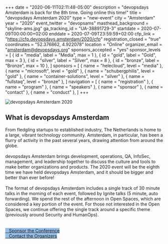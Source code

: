 +++
date = "2020-06-11T02:11:48-05:00"
description = "devopsdays Amsterdam is back for the 8th time. Going online this time!"
title = "devopsdays Amsterdam 2020"
type = "new-event"
city = "Amsterdam"
year = "2020"
event_twitter = "devopsams"
masthead_background = "skyline-ams.jpg"
ga_tracking_id = "UA-38891729-3"
startdate = 2020-07-09T00:00:00+02:00
enddate = 2020-07-09T23:59:59+02:00
cfp_link = "https://cfp.devopsdays.amsterdam/2020/cfp"
registration_closed = "true"
coordinates = "52.376862, 4.922078"
location = "Online"
organizer_email = "amsterdam@devopsdays.org"
sponsors_accepted = "yes"
sponsor_levels = [
    { id = "media", label = "Media", max = 1 },
    { id = "gold", label = "Gold", max = 3 },
    { id = "silver", label = "Silver", max = 8 },
    { id = "bronze", label = "Bronze", max = 10 },
]
sponsors = [
    { name = "helecloud", level = "media" },
    { name = "microsoft", level = "gold" },
    { name = "schubergphilis", level = "gold" },
    { name = "container-solutions", level = "silver" },
    { name = "fullstaq", level = "bronze" },
]
navigation = [
    { name = "registration" },
    { name = "program" },
    { name = "speakers" },
    { name = "sponsor" },
    { name = "contact" },
    { name = "conduct" },
]
+++
<div class = "row">
  
  <div class="col-md-4">
    <!-- <h3>Event dates</h3>
     <p>
      <b>{{< event_start >}} - {{< event_end >}}</b>
    </p> -->
    <img alt="devopsdays Amsterdam 2020" src="/events/2020/amsterdam/logo-square.jpg" class="img-fluid">
    <!-- {{< event_twitter >}} -->
    <!-- <h3>CFP dates</h3>
    <p>
      {{< cfp_dates >}}
    </p> -->
  </div>

  <div class="col-md-7">
    <div class="col-sm-12">
      <h2>What is devopsdays Amsterdam</h2>
      From fledgling startups to established industry, The Netherlands is home to a large, vibrant technology
      community. Amsterdam, in particular, has been a flurry of activity in the past several years, drawing attention from
      around the globe.
      <br><br>
      devopsdays Amsterdam brings development, operations, QA, InfoSec, management, and leadership together to discuss the
      culture and tools to make better organizations and products. The 2020 event will be the eighth time we have held
      devopsdays Amsterdam, and it should be bigger and better than ever before!
      <br><br>
      <!-- We expect 500 people this year and will be holding the event on June 17-19, 2020 at the <a
        href="/events/2020/amsterdam/location">Pakhuis de Zwijger</a> in downtown Amsterdam.
      <br><br> -->
      The format of devopsdays Amsterdam includes a single track of 30 minute talks in the morning of each event, followed
      by Ignite talks (5 minute, auto forwarding). We spend the rest of the afternoon in Open Spaces, which are considered
      a key portion of the event. For those not interested in the Open Spaces, we continue offering the single track
      around a specific theme (previously around Security and HumanOps).
    </div>
    <br />
    <br />
    <div class="d-flex flex-row">
      <div class="col-md-12">
        <!-- <div class="d-flex p-2">
          <a class="btn btn-secondary btn-block" style= "color: #ffffff; background-color: #CC112F; border-color: #CC112F;" href="/events/2020/amsterdam/registration"> <i class="fa fa-ticket fa-lg"></i>   BUY TICKETS HERE!</a>
        </div>
        <div class="d-flex p-2">
          <a class="btn btn-secondary btn-block" style= "color: #ffffff; background-color: #a8862d; border-color: #a8862d;" href="https://cfp.devopsdays.amsterdam/2020/cfp" target="_blank"> <i class="fa fa-ticket fa-lg"></i>   SUBMIT A PROPOSAL HERE!</a>
        </div> -->
        <div class="d-flex p-2">
          <a class="btn btn-secondary btn-block" style= "background-color: #96bfe6; border-color: #96bfe6;" href="/events/2020/amsterdam/sponsor"> <i class="fa fa-money fa-lg"></i>   Sponsor the Conference</a>
        </div>
        <div class="d-flex p-2">
          <a class="btn btn-secondary btn-block" style= "background-color: #96bfe6; border-color: #96bfe6;" href="/events/2020/amsterdam/contact"> <i class="fa fa-envelope-o fa-lg"></i>   Contact the Organizers</a>
        </div>
        <div class="col-md-8">
          <p></p>
        </div>
        <div class="col-md-8">
        </div>
      </div>
    </div>
  </div>
</div>
